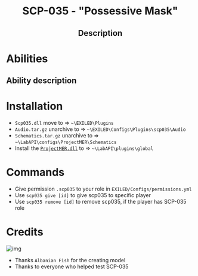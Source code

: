 <h1 align="center"> SCP-035 - "Possessive Mask"</h1>
<h2 align="center">Description</h2>

# Abilities
## Ability description

# Installation
- ``Scp035.dll`` move to => ``~\EXILED\Plugins``
- ``Audio.tar.gz`` unarchive to => ``~\EXILED\Configs\Plugins\scp035\Audio``
- ``Schematics.tar.gz`` unarchive to => ``~\LabAPI\configs\ProjectMER\Schematics``
- Install the [``ProjectMER.dll``](https://github.com/Michal78900/ProjectMER/releases/latest) to => ``~\LabAPI\plugins\global``

# Commands
- Give permission ``.scp035`` to your role in ``EXILED/Configs/permissions.yml``
- Use ``scp035 give [id]`` to give scp035 to specific player
- Use ``scp035 remove [id]`` to remove scp035, if the player has SCP-035 role

# Credits
 ![img](https://img.shields.io/github/downloads/RisottoMan/SCP-035/total.svg)
- Thanks ``Albanian Fish`` for the creating model
- Thanks to everyone who helped test SCP-035
